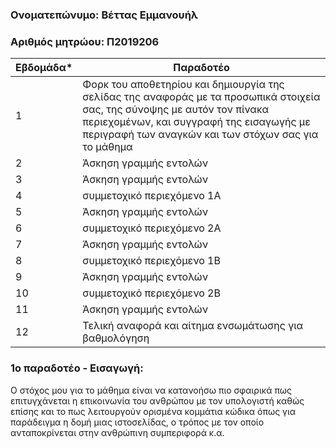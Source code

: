 ### Ονοματεπώνυμο: Βέττας Εμμανουήλ
### Αριθμός μητρώου: Π2019206

| Εβδομάδα* | Παραδοτέο |
| --- | --- |
| 1 | Φορκ του αποθετηρίου και δημιουργία της σελίδας της αναφοράς με τα προσωπικά στοιχεία σας, της σύνοψης με αυτόν τον πίνακα περιεχομένων, και συγγραφή της εισαγωγής με περιγραφή των αναγκών και των στόχων σας για το μάθημα |
| 2 | Άσκηση γραμμής εντολών |
| 3 | Άσκηση γραμμής εντολών |
| 4 | συμμετοχικό περιεχόμενο 1A |
| 5 | Άσκηση γραμμής εντολών |
| 6 | συμμετοχικό περιεχόμενο 2A |
| 7 | Άσκηση γραμμής εντολών |
| 8 | συμμετοχικό περιεχόμενο 1B |
| 9 | Άσκηση γραμμής εντολών |
| 10 | συμμετοχικό περιεχόμενο 2B |
| 11 | Άσκηση γραμμής εντολών |
| 12 | Τελική αναφορά και αίτημα ενσωμάτωσης για βαθμολόγηση |


### 1ο παραδοτέο - Εισαγωγή:
Ο στόχος μου για το μάθημα είναι να κατανοήσω πιο σφαιρικά πως επιτυγχάνεται η επικοινωνία του ανθρώπου με τον υπολογιστή καθώς επίσης και το πως λειτουργούν ορισμένα κομμάτια κώδικα όπως για παράδειγμα η δομή μιας ιστοσελίδας, ο τρόπος με τον οποίο ανταποκρίνεται στην ανθρώπινη συμπεριφορά κ.α.
